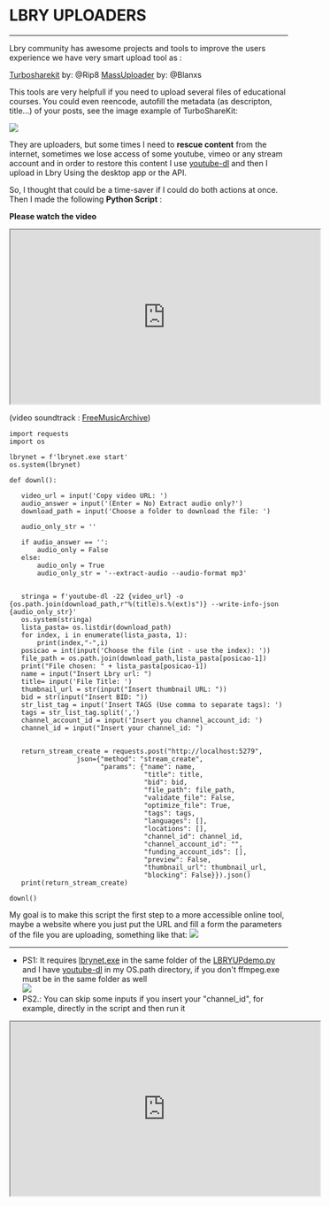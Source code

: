 # LBRY UPLOADERS		
---

Lbry community has awesome projects and tools to improve the users experience we have very smart upload tool as :

[Turbosharekit](https://github.com/apenasrr/lbry_turbosharekit) by: @Rip8
[MassUploader](https://open.lbry.com/@MassUploader:f?r=587XHbBRBftaXBcauWBHBaTMspyu1ojN) by: @Blanxs

This tools are very helpfull if you need to upload several files of educational courses. You could even reencode, autofill the metadata (as descripton, title...) of your posts, see the image example of TurboShareKit:

![](https://media.discordapp.net/attachments/714535111374405632/722146553099190322/unknown.png?width=580&height=456)

They are uploaders, but some times I need to **rescue content** from the internet, sometimes we lose access of some youtube, vimeo or any stream account and in order to restore this content I use [youtube-dl](https://open.lbry.com/@vlad:e/Youtube-DL:6?r=587XHbBRBftaXBcauWBHBaTMspyu1ojN) and then I upload in Lbry Using the desktop app or the API. 

So, I thought that could be a time-saver if I could do both actions at once. 
Then I made the following **Python Script** : 

**Please watch the video**

<iframe id="lbry-iframe" width="560" height="315" src="https://lbry.tv/$/embed/lbryuploader/c738bacc2d7b263b676dac0326ed64d156ea4350" allowfullscreen></iframe>

(video soundtrack : [FreeMusicArchive](https://open.lbry.com/@MusicBrasil:0?r=587XHbBRBftaXBcauWBHBaTMspyu1ojN))
 ```` 
import requests
import os 

lbrynet = f'lbrynet.exe start'
os.system(lbrynet)

def downl():

    video_url = input('Copy video URL: ')
    audio_answer = input('(Enter = No) Extract audio only?')
    download_path = input('Choose a folder to download the file: ')
    
    audio_only_str = ''
    
    if audio_answer == '':
        audio_only = False
    else:
        audio_only = True
        audio_only_str = '--extract-audio --audio-format mp3'
        
    
    stringa = f'youtube-dl -22 {video_url} -o {os.path.join(download_path,r"%(title)s.%(ext)s")} --write-info-json {audio_only_str}'
    os.system(stringa)
    lista_pasta= os.listdir(download_path)
    for index, i in enumerate(lista_pasta, 1):
        print(index,"-",i)
    posicao = int(input('Choose the file (int - use the index): '))   
    file_path = os.path.join(download_path,lista_pasta[posicao-1]) 
    print("File chosen: " + lista_pasta[posicao-1])
    name = input("Insert Lbry url: ")
    title= input('File Title: ') 
    thumbnail_url = str(input("Insert thumbnail URL: ")) 
    bid = str(input("Insert BID: "))
    str_list_tag = input('Insert TAGS (Use comma to separate tags): ')
    tags = str_list_tag.split(',')                                       
    channel_account_id = input('Insert you channel_account_id: ')                 
    channel_id = input("Insert your channel_id: ")
    
    
    return_stream_create = requests.post("http://localhost:5279",
                  json={"method": "stream_create",
                        "params": {"name": name,
                                   "title": title,
                                   "bid": bid,
                                   "file_path": file_path,
                                   "validate_file": False, 
                                   "optimize_file": True, 
                                   "tags": tags,
                                   "languages": [], 
                                   "locations": [],
                                   "channel_id": channel_id,
                                   "channel_account_id": "",
                                   "funding_account_ids": [],
                                   "preview": False,
                                   "thumbnail_url": thumbnail_url,
                                   "blocking": False}}).json()
    print(return_stream_create)    

downl()
````
My goal is to make this script the first step to a more accessible online tool, maybe a website where you just put the URL and fill a form the parameters of the file you are uploading, something like that: 
![](https://i.postimg.cc/1R2R69Bg/Screenshot-2.png)

----
- PS1: 
It requires [lbrynet.exe](https://github.com/lbryio/lbry-sdk/releases) in the same folder of the [LBRYUPdemo.py](https://open.lbry.com/@SHORTCUT:b/LBRYupdemo:4?r=587XHbBRBftaXBcauWBHBaTMspyu1ojN) and I have [youtube-dl](https://open.lbry.com/@vlad:e/Youtube-DL:6?r=587XHbBRBftaXBcauWBHBaTMspyu1ojN) in my OS.path directory, if you don't ffmpeg.exe must be in the same folder as well   
![](https://i.postimg.cc/PJSw-zNXv/Screenshot-3.png)
- PS2.: 
You can skip some inputs if you insert your "channel_id", for example, directly in the script and then run it

 
<iframe id="lbry-iframe" width="560" height="315" src="https://lbry.tv/$/embed/LBRYupdemo/4ba683cbe0ff872993bcf7be0bfb4d6d6cf40de1" allowfullscreen></iframe>
